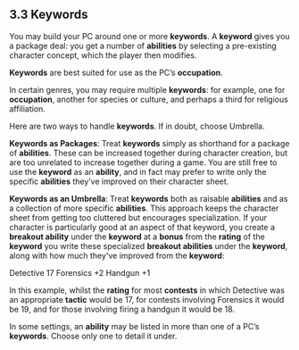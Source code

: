 ## 3.3 Keywords

You may build your PC around one or more **keywords**. A **keyword** gives you a package deal: you get a number of **abilities** by selecting a pre-existing character concept, which the player then modifies.

**Keywords** are best suited for use as the PC’s **occupation**.

In certain genres, you may require multiple **keywords**: for example, one for **occupation**, another for species or culture, and perhaps a third for religious affiliation.

Here are two ways to handle **keywords**. If in doubt, choose Umbrella.

**Keywords as Packages**: Treat **keywords** simply as shorthand for a package of **abilities**. These can be increased together during character creation, but are too unrelated to increase together during a game. You are still free to use the **keyword** as an **ability**, and in fact may prefer to write only the specific **abilities** they’ve improved on their character sheet.

**Keywords as an Umbrella**: Treat **keywords** both as raisable **abilities** and as a collection of more specific **abilities**. This approach keeps the character sheet from getting too cluttered but encourages specialization. If your character is particularly good at an aspect of that keyword, you create a **breakout ability** under the **keyword** at a **bonus** from the **rating** of the **keyword** you write these specialized **breakout abilities** under the **keyword**, along with how much they've improved from the **keyword**:

Detective 17
    Forensics +2
    Handgun +1

In this example, whilst the **rating** for most **contests** in which Detective was an appropriate **tactic** would be 17, for contests involving Forensics it would be 19, and for those involving firing a handgun it would be 18.

In some settings, an **ability** may be listed in more than one of a PC’s **keywords**. Choose only one to detail it under.

